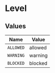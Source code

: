 # Level


## Values

| Name      | Value     |
| --------- | --------- |
| `ALLOWED` | allowed   |
| `WARNING` | warning   |
| `BLOCKED` | blocked   |